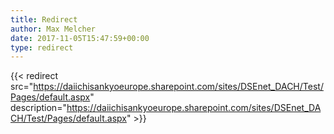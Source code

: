 ```yaml
---
title: Redirect
author: Max Melcher
date: 2017-11-05T15:47:59+00:00
type: redirect
---
```

{{< redirect src="https://daiichisankyoeurope.sharepoint.com/sites/DSEnet_DACH/Test/Pages/default.aspx" description="https://daiichisankyoeurope.sharepoint.com/sites/DSEnet_DACH/Test/Pages/default.aspx" >}}
